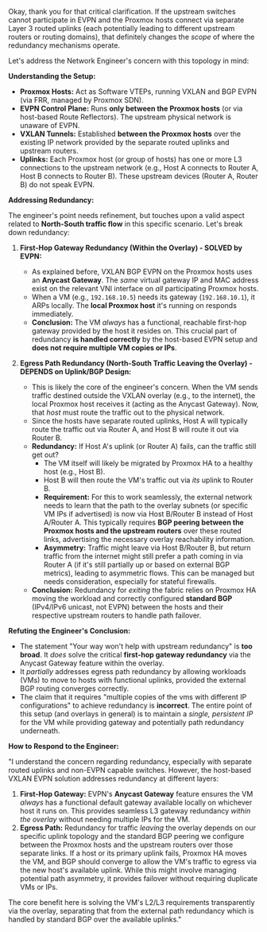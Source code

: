 Okay, thank you for that critical clarification. If the upstream switches cannot participate in EVPN and the Proxmox hosts connect via separate Layer 3 routed uplinks (each potentially leading to different upstream routers or routing domains), that definitely changes the *scope* of where the redundancy mechanisms operate.

Let's address the Network Engineer's concern with this topology in mind:

**Understanding the Setup:**

* **Proxmox Hosts:** Act as Software VTEPs, running VXLAN and BGP EVPN (via FRR, managed by Proxmox SDN).
* **EVPN Control Plane:** Runs **only between the Proxmox hosts** (or via host-based Route Reflectors). The upstream physical network is unaware of EVPN.
* **VXLAN Tunnels:** Established **between the Proxmox hosts** over the existing IP network provided by the separate routed uplinks and upstream routers.
* **Uplinks:** Each Proxmox host (or group of hosts) has one or more L3 connections to the upstream network (e.g., Host A connects to Router A, Host B connects to Router B). These upstream devices (Router A, Router B) do not speak EVPN.

**Addressing Redundancy:**

The engineer's point needs refinement, but touches upon a valid aspect related to **North-South traffic flow** in this specific scenario. Let's break down redundancy:

1.  **First-Hop Gateway Redundancy (Within the Overlay) - SOLVED by EVPN:**
    * As explained before, VXLAN BGP EVPN on the Proxmox hosts uses an **Anycast Gateway**. The *same* virtual gateway IP and MAC address exist on the relevant VNI interface on *all* participating Proxmox hosts.
    * When a VM (e.g., `192.168.10.5`) needs its gateway (`192.168.10.1`), it ARPs locally. The **local Proxmox host** it's running on responds immediately.
    * **Conclusion:** The VM *always* has a functional, reachable first-hop gateway provided by the host it resides on. This crucial part of redundancy **is handled correctly** by the host-based EVPN setup and **does not require multiple VM copies or IPs**.

2.  **Egress Path Redundancy (North-South Traffic Leaving the Overlay) - DEPENDS on Uplink/BGP Design:**
    * This is likely the core of the engineer's concern. When the VM sends traffic destined outside the VXLAN overlay (e.g., to the internet), the local Proxmox host receives it (acting as the Anycast Gateway). Now, that *host* must route the traffic out to the physical network.
    * Since the hosts have separate routed uplinks, Host A will typically route the traffic out via Router A, and Host B will route it out via Router B.
    * **Redundancy:** If Host A's uplink (or Router A) fails, can the traffic still get out?
        * The VM itself will likely be migrated by Proxmox HA to a healthy host (e.g., Host B).
        * Host B will then route the VM's traffic out via *its* uplink to Router B.
        * **Requirement:** For this to work seamlessly, the external network needs to learn that the path to the overlay subnets (or specific VM IPs if advertised) is now via Host B/Router B instead of Host A/Router A. This typically requires **BGP peering between the Proxmox hosts and the upstream routers** over these routed links, advertising the necessary overlay reachability information.
        * **Asymmetry:** Traffic might leave via Host B/Router B, but return traffic from the internet might still prefer a path coming in via Router A (if it's still partially up or based on external BGP metrics), leading to asymmetric flows. This can be managed but needs consideration, especially for stateful firewalls.
    * **Conclusion:** Redundancy for *exiting* the fabric relies on Proxmox HA moving the workload and correctly configured **standard BGP** (IPv4/IPv6 unicast, not EVPN) between the hosts and their respective upstream routers to handle path failover.

**Refuting the Engineer's Conclusion:**

* The statement "Your way won't help with upstream redundancy" is **too broad**. It *does* solve the critical **first-hop gateway redundancy** via the Anycast Gateway feature within the overlay.
* It *partially* addresses egress path redundancy by allowing workloads (VMs) to move to hosts with functional uplinks, provided the external BGP routing converges correctly.
* The claim that it requires "multiple copies of the vms with different IP configurations" to achieve redundancy is **incorrect**. The entire point of this setup (and overlays in general) is to maintain a *single, persistent IP* for the VM while providing gateway and potentially path redundancy underneath.

**How to Respond to the Engineer:**

"I understand the concern regarding redundancy, especially with separate routed uplinks and non-EVPN capable switches. However, the host-based VXLAN EVPN solution addresses redundancy at different layers:

1.  **First-Hop Gateway:** EVPN's **Anycast Gateway** feature ensures the VM *always* has a functional default gateway available locally on whichever host it runs on. This provides seamless L3 gateway redundancy *within the overlay* without needing multiple IPs for the VM.
2.  **Egress Path:** Redundancy for traffic *leaving* the overlay depends on our specific uplink topology and the standard BGP peering we configure between the Proxmox hosts and the upstream routers over those separate links. If a host or its primary uplink fails, Proxmox HA moves the VM, and BGP should converge to allow the VM's traffic to egress via the new host's available uplink. While this might involve managing potential path asymmetry, it provides failover without requiring duplicate VMs or IPs.

The core benefit here is solving the VM's L2/L3 requirements transparently via the overlay, separating that from the external path redundancy which is handled by standard BGP over the available uplinks."

